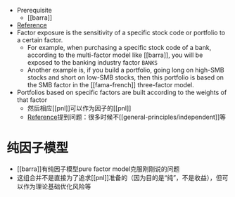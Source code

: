 - Prerequisite
  - [[barra]]
- [Reference](https://zhuanlan.zhihu.com/p/38280638)
- Factor exposure is the sensitivity of a specific stock code or portfolio to a certain factor.
  - For example, when purchasing a specific stock code of a bank, according to the multi-factor model like [[barra]], you will be exposed to the banking industry factor `BANKS`
  - Another example is, if you build a portfolio, going long on high-SMB stocks and short on low-SMB stocks, then this portfolio is based on the SMB factor in the [[fama-french]] three-factor model.
- Portfolios based on specific factors are built according to the weights of that factor
  - 然后相应[[pnl]]可以作为因子的[[pnl]]
  - [Reference](https://zhuanlan.zhihu.com/p/38280638)提到问题：很多时候不[[general-principles/independent]]等
# 纯因子模型
- [[barra]]有纯因子模型pure factor model克服刚刚说的问题
- 这组合并不是直接为了追求[[pnl]]准备的（因为目的是“纯”，不是收益），但可以作为理论基础优化风险等